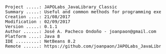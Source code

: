 <pre>

Project .....: JAPOLabs_JavaLibrary_Classic
Summary .....: Useful and common methods for programming exercises
Creation ....: 21/08/2017
Modification : 02/09/2017
Version .....: 0.1.1
Author ......: José A. Pacheco Ondoño - joanpaon@gmail.com
Platform ....: Java 8
IDE .........: NetBeans 8.2
Remote ......: https://github.com/joanpaon/JAPOLabs_JavaLibrary_Classic.git

</pre>
